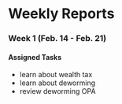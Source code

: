 # Weekly Reports

### Week 1 (Feb. 14 - Feb. 21)

#### Assigned Tasks
- learn about wealth tax
- learn about deworming
- review deworming OPA


